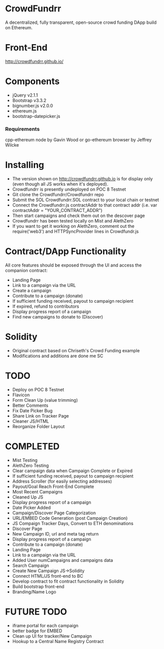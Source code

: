 # CrowdFundrr
A decentralized, fully transparent, open-source crowd funding DApp build on Ethereum.

# Front-End
http://crowdfundrr.github.io/

# Components
- jQuery v2.1.1
- Bootstrap v3.3.2 
- bignumber.js v2.0.0
- ethereum.js
- bootstrap-datepicker.js

### Requirements
cpp-ethereum node by Gavin Wood or
go-ethereum browser by Jeffrey Wilcke

# Installing
- The version shown on http://crowdfundrr.github.io is for display only (even though all JS works when it's deployed).
- Crowdfundrr is presently undeployed on POC 8 Testnet
- Git clone the Crowdfundrr/Crowdfundrr repo
- Submit the SOL Crowdfundrr.SOL contract to your local chain or testnet
- Connect the Crowdfundrr.js contractAddr to that contract addr (i.e. var contractAddr = "YOUR_CONTRACT_ADDR")
- Then start campaigns and check them out on the descover page
- Crowdfundrr has been tested locally on Mist and AlethZero
- If you want to get it working on AlethZero, comment out the require('web3') and HTTPSyncProvider lines in Crowdfundr.js

# Contract/DApp Functionality
All core features should be exposed through the UI and access the companion contract:
- Landing Page
- Link to a campaign via the URL
- Create a campaign
- Contribute to a campaign (donate)
- If sufficient funding received, payout to campaign recipient
- If expired, refund to contributors
- Display progress report of a campaign
- Find new campaigns to donate to (Discover)

# Solidity
- Original contract based on Chriseth's Crowd Funding example
- Modifications and additions are done me SC

# TODO
- Deploy on POC 8 Testnet
- Flavicon
- Form Clean Up (value trimming)
- Better Comments
- Fix Date Picker Bug
- Share Link on Tracker Page
- Cleaner JS/HTML
- Reorganize Folder Layout

# COMPLETED
- Mist Testing
- AlethZero Testing
- Clear campaign data when Campaign Complete or Expired
- If sufficient funding received, payout to campaign recipient
- Address Scroller (for easily selecting addresses)
- Payout/Goal Reach Front-End Complete
- Most Recent Campaigns
- Cleaned Up JS
- Display progress report of a campaign
- Date Picker Added
- Campaign/Discover Page Categorization
- URL/EMBED Code Generation (post Campaign Creation)
- JS Compaign Tracker Days, Convert to ETH denominations
- Discover Page
- New Campaign ID, url and meta tag return
- Display progress report of a campaign
- Contribute to a campaign (donate)
- Landing Page
- Link to a campaign via the URL
- Added User numCampaigns and campaigns data
- Search Campaign
- Create New Campaign JS->Solidity
- Connect HTML/JS front-end to BC
- Develop contract to fit contract functionality in Solidity
- Build bootstrap front-end
- Branding/Name Logo

# FUTURE TODO
- iframe portal for each campaign
- better badge for EMBED
- Clean up UI for tracker/New Campaign
- Hookup to a Central Name Registry Contract
